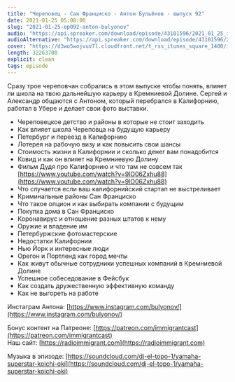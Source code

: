 ```yaml
---
title: "Череповец - Сан Франциско - Антон Бульёнов - выпуск 92"
date: 2021-01-25 05:08:00
slug: "2021-01-25-ep092-anton-bulyonov"
audio: "https://api.spreaker.com/download/episode/43101596/2021_01_25_icast_ep092_anton_bulyonov.mp3"
audioAlternative: "https://api.spreaker.com/download/episode/43101596/2021_01_25_icast_ep092_anton_bulyonov.mp3"
cover: "https://d3wo5wojvuv7l.cloudfront.net/t_rss_itunes_square_1400/images.spreaker.com/original/35d7ceac0671bc24d48ff2c0c0628cbe.jpg"
length: 32263700
explicit: clean
tags: episode
---
```


Сразу трое череповчан собрались в этом выпуске чтобы понять, влияет ли школа на твою дальнейшую карьеру в Кремниевой Долине. Сергей и Александр общаются с Антоном, который перебрался в Калифорнию, работал в Убере и делает свои фото выставки.  
  
* Череповецкое детство и районы в которые не стоит заходить  
* Как влияет школа Череповца на будущую карьеру  
* Петербург и переезд в Калифорнию  
* Лотерея на рабочую визу и как повысить свои шансы  
* Стоимость жизни в Калифорнии и сколько денег вам понадобится  
* Ковид и как он влияет на Кремниевую Долину  
* Фильм Дудя про Калифорнию и что там не совсем так [https://www.youtube.com/watch?v=9lO06Zxhu88](https://www.youtube.com/watch?v=9lO06Zxhu88)  
* Что случается если ваш калифорнийский стартап не выстреливает  
* Криминальные районы Сан Франциско  
* Что такое опцион и как выбирать компании с будущим  
* Покупка дома в Сан Франциско  
* Коронавирус и отношение разных штатов к нему  
* Оружие и владение им  
* Петербуржские фотомастерские  
* Недостатки Калифорнии  
* Нью Йорк и интересные люди  
* Орегон и Портленд как город мечты  
* Как живут обычные сотрудники успешных компаний в Кремниевой Долине  
* Успешное собеседование в Фейсбук  
* Как создать дружественную эффективную команду  
* Как не выгореть на работе  
  
Инстаграм Антона: [https://www.instagram.com/bulyonov/](https://www.instagram.com/bulyonov/)  
  
Бонус контент на Патреоне: [https://patreon.com/immigrantcast](https://patreon.com/immigrantcast)  
Наш сайт: [https://radioimmigrant.com](https://radioimmigrant.com)  
  
Музыка в эпизоде: [https://soundcloud.com/dj-el-topo-1/yamaha-superstar-koichi-oki](https://soundcloud.com/dj-el-topo-1/yamaha-superstar-koichi-oki)
